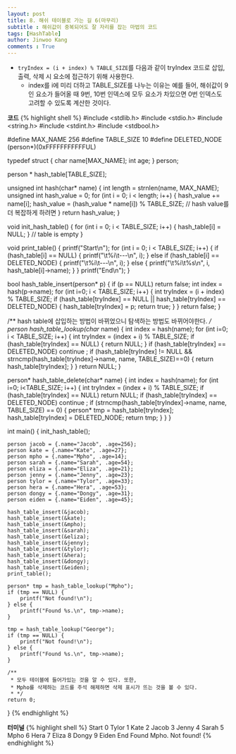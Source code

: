 ```yaml
---
layout: post
title: 8. 해쉬 테이블로 가는 길 6(마무리)
subtitle : 해쉬값이 중복되어도 잘 자리를 잡는 마법의 코드
tags: [HashTable]
author: Jinwoo Kang
comments : True
---
```


- `tryIndex = (i + index) % TABLE_SIZE`를 다음과 같이 tryIndex 코드로 삽입, 출력, 삭제 시 요소에 접근하기 위해 사용한다.
    - index를 i에 미리 더하고 TABLE_SIZE를 나누는 이유는 예를 들어, 해쉬값이 9인 요소가 들어올 때 9번, 10번 인덱스에 모두 요소가 차있으면 0번 인덱스도 고려할 수 있도록 계산한 것이다.

**코드**
{% highlight shell %}
#include <stdlib.h>
#include <stdio.h>
#include <string.h>
#include <stdint.h>
#include <stdbool.h>

#define MAX_NAME 256
#define TABLE_SIZE 10
#define DELETED_NODE (person*)(0xFFFFFFFFFFFUL)

typedef struct {
    char name[MAX_NAME];
    int age;
} person;

person * hash_table[TABLE_SIZE];

unsigned int hash(char* name) {
    int length = strnlen(name, MAX_NAME);
    unsigned int hash_value = 0;
    for (int i = 0; i < length; i++) {
        hash_value += name[i];
        hash_value = (hash_value * name[i]) % TABLE_SIZE; // hash value를 더 복잡하게 하려면
    }
    return hash_value;
}

void init_hash_table() {
    for (int i = 0; i < TABLE_SIZE; i++) {
        hash_table[i] = NULL;
    }
    // table is empty
}

void print_table() {
    printf("Start\n");
    for (int i = 0; i < TABLE_SIZE; i++) {
        if (hash_table[i] == NULL) {
            printf("\t%i\t---\n", i);
        } else if (hash_table[i] == DELETED_NODE) {
            printf("\t%i\t---<deleted>\n", i);
        } else {
            printf("\t%i\t%s\n", i, hash_table[i]->name);
        }
    }
    printf("End\n");
}

bool hash_table_insert(person* p) {
    if (p == NULL) return false;
    int index = hash(p->name);
    for (int i=0; i < TABLE_SIZE; i++) {
        int tryIndex = (i + index) % TABLE_SIZE;
        if (hash_table[tryIndex] == NULL ||
            hash_table[tryIndex] == DELETED_NODE) {
            hash_table[tryIndex] = p;
            return true;
        }
    }
    return false;
}

/** hash table에 삽입하는 방법이 바뀌었으니 탐색하는 방법도 바뀌어야한다. **/
person* hash_table_lookup(char* name) {
    int index = hash(name);
    for (int i=0; i < TABLE_SIZE; i++) {
        int tryIndex = (index + i) % TABLE_SIZE;
        if (hash_table[tryIndex] == NULL) {
            return NULL;
        }
        if (hash_table[tryIndex] == DELETED_NODE) continue ;
        if (hash_table[tryIndex] != NULL &&
            strncmp(hash_table[tryIndex]->name, name, TABLE_SIZE)==0) {
                return hash_table[tryIndex];
            }
    }
    return NULL;
}

person* hash_table_delete(char* name) {
    int index = hash(name);
    for (int i=0; i<TABLE_SIZE; i++) {
        int tryIndex = (index + i) % TABLE_SIZE;
        if (hash_table[tryIndex] == NULL) return NULL;
        if (hash_table[tryIndex] == DELETED_NODE) continue ;
        if (strncmp(hash_table[tryIndex]->name, name, TABLE_SIZE) == 0) {
                person* tmp = hash_table[tryIndex];
                hash_table[tryIndex] = DELETED_NODE;
                return tmp;
        }
    }
}

int main() {
    init_hash_table();

    person jacob = {.name="Jacob", .age=256};
    person kate = {.name="Kate", .age=27};
    person mpho = {.name="Mpho", .age=14};
    person sarah = {.name="Sarah", .age=54};
    person eliza = {.name="Eliza", .age=21};
    person jenny = {.name="Jenny", .age=23};
    person tylor = {.name="Tylor", .age=33};
    person hera = {.name="Hera", .age=53};
    person dongy = {.name="Dongy", .age=31};
    person eiden = {.name="Eiden", .age=45};

    hash_table_insert(&jacob);
    hash_table_insert(&kate);
    hash_table_insert(&mpho);
    hash_table_insert(&sarah);
    hash_table_insert(&eliza);
    hash_table_insert(&jenny);
    hash_table_insert(&tylor);
    hash_table_insert(&hera);
    hash_table_insert(&dongy);
    hash_table_insert(&eiden);
    print_table();

    person* tmp = hash_table_lookup("Mpho");
    if (tmp == NULL) {
        printf("Not found!\n");
    } else {
        printf("Found %s.\n", tmp->name);
    }

    tmp = hash_table_lookup("George");
    if (tmp == NULL) {
        printf("Not found!\n");
    } else {
        printf("Found %s.\n", tmp->name);
    }

    /**
     * 모두 테이블에 들어가있는 것을 알 수 있다. 또한,
     * Mpho를 삭제하는 코드를 주석 해제하면 삭제 표시가 뜨는 것을 볼 수 있다.
     * */
    return 0;
}
{% endhighlight %}


**터미널**
{% highlight shell %}
Start
        0       Tylor
        1       Kate
        2       Jacob
        3       Jenny
        4       Sarah
        5       Mpho
        6       Hera
        7       Eliza
        8       Dongy
        9       Eiden
End
Found Mpho.
Not found!
{% endhighlight %}